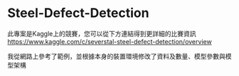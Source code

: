 # Steel-Defect-Detection

此專案是Kaggle上的競賽，您可以從下方連結得到更詳細的比賽資訊  
https://www.kaggle.com/c/severstal-steel-defect-detection/overview

我從網路上參考了範例，並根據本身的裝置環境修改了資料及數量、模型參數與模型架構
